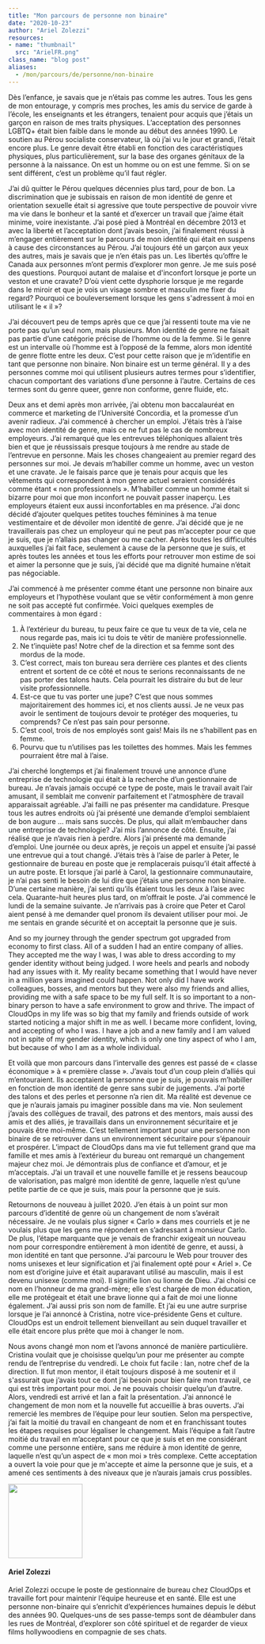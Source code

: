 ```yaml
---
title: "Mon parcours de personne non binaire"
date: "2020-10-23"
author: "Ariel Zolezzi"
resources:
- name: "thumbnail"
  src: "ArielFR.png"
class_name: "blog post"
aliases:
  - /mon/parcours/de/personne/non-binaire
---
```


<p>Dès l’enfance, je savais que je n’étais pas comme les autres. Tous les gens de mon entourage, y compris mes proches, les amis du service de garde à l’école, les enseignants et les étrangers, tenaient pour acquis que j’étais un garçon en raison de mes traits physiques. L’acceptation des personnes LGBTQ+ était bien faible dans le monde au début des années 1990. Le soutien au Pérou socialiste conservateur, là où j’ai vu le jour et grandi, l’était encore plus. Le genre devait être établi en fonction des caractéristiques physiques, plus particulièrement, sur la base des organes génitaux de la personne à la naissance. On est un homme ou on est une femme. Si on se sent différent, c’est un problème qu’il faut régler.</p>

<p>J’ai dû quitter le Pérou quelques décennies plus tard, pour de bon. La discrimination que je subissais en raison de mon identité de genre et orientation sexuelle était si agressive que toute perspective de pouvoir vivre ma vie dans le bonheur et la santé et d’exercer un travail que j’aime était minime, voire inexistante. J’ai posé pied à Montréal en décembre 2013 et avec la liberté et l’acceptation dont j’avais besoin, j’ai finalement réussi à m’engager entièrement sur le parcours de mon identité qui était en suspens à cause des circonstances au Pérou. J’ai toujours été un garçon aux yeux des autres, mais je savais que je n’en étais pas un. Les libertés qu’offre le Canada aux personnes m’ont permis d’explorer mon genre. Je me suis posé des questions. Pourquoi autant de malaise et d'inconfort lorsque je porte un veston et une cravate? D’où vient cette dysphorie lorsque je me regarde dans le miroir et que je vois un visage sombre et masculin me fixer du regard? Pourquoi ce bouleversement lorsque les gens s'adressent à moi en utilisant le « il »?</p>

<p>J’ai découvert peu de temps après que ce que j’ai ressenti toute ma vie ne porte pas qu’un seul nom, mais plusieurs. Mon identité de genre ne faisait pas partie d’une catégorie précise de l’homme ou de la femme. Si le genre est un intervalle où l’homme est à l’opposé de la femme, alors mon identité de genre flotte entre les deux. C’est pour cette raison que je m’identifie en tant que personne non binaire. Non binaire est un terme général. Il y a des personnes comme moi qui utilisent plusieurs autres termes pour s’identifier, chacun comportant des variations d’une personne à l’autre. Certains de ces termes sont du genre queer, genre non conforme, genre fluide, etc.</p>

<p>Deux ans et demi après mon arrivée, j’ai obtenu mon baccalauréat en commerce et marketing de l’Université Concordia, et la promesse d’un avenir radieux. J’ai commencé à chercher un emploi. J’étais très à l’aise avec mon identité de genre, mais ce ne fut pas le cas de nombreux employeurs. J’ai remarqué que les entrevues téléphoniques allaient très bien et que je réussissais presque toujours à me rendre au stade de l’entrevue en personne. Mais les choses changeaient au premier regard des personnes sur moi. Je devais m’habiller comme un homme, avec un veston et une cravate. Je le faisais parce que je tenais pour acquis que les vêtements qui correspondent à mon genre actuel seraient considérés comme étant « non professionnels ». M’habiller comme un homme était si bizarre pour moi que mon inconfort ne pouvait passer inaperçu. Les employeurs étaient eux aussi inconfortables en ma présence. J’ai donc décidé d’ajouter quelques petites touches féminines à ma tenue vestimentaire et de dévoiler mon identité de genre. J’ai décidé que je ne travaillerais pas chez un employeur qui ne peut pas m’accepter pour ce que je suis, que je n’allais pas changer ou me cacher. Après toutes les difficultés auxquelles j’ai fait face, seulement à cause de la personne que je suis, et après toutes les années et tous les efforts pour retrouver mon estime de soi et aimer la personne que je suis, j’ai décidé que ma dignité humaine n’était pas négociable.</p>

<p>J’ai commencé à me présenter comme étant une personne non binaire aux employeurs et l’hypothèse voulant que se vêtir conformément à mon genre ne soit pas accepté fut confirmée. Voici quelques exemples de commentaires à mon égard :</p>

<ol>
  <li>À l’extérieur du bureau, tu peux faire ce que tu veux de ta vie, cela ne nous regarde pas, mais ici tu dois te vêtir de manière professionnelle.</li>
  <li>Ne t’inquiète pas! Notre chef de la direction et sa femme sont des mordus de la mode.</li>
  <li>C’est correct, mais ton bureau sera derrière ces plantes et des clients entrent et sortent de ce côté et nous te serions reconnaissants de ne pas porter des talons hauts. Cela pourrait les distraire du but de leur visite professionnelle.</li>
  <li>Est-ce que tu vas porter une jupe? C’est que nous sommes majoritairement des hommes ici, et nos clients aussi. Je ne veux pas avoir le sentiment de toujours devoir te protéger des moqueries, tu comprends? Ce n’est pas sain pour personne.</li>
  <li>C’est cool, trois de nos employés sont gais! Mais ils ne s’habillent pas en femme.</li>
  <li>Pourvu que tu n’utilises pas les toilettes des hommes. Mais les femmes pourraient être mal à l’aise.</li>
</ol>

<p>J’ai cherché longtemps et j’ai finalement trouvé une annonce d’une entreprise de technologie qui était à la recherche d’un gestionnaire de bureau. Je n’avais jamais occupé ce type de poste, mais le travail avait l’air amusant, il semblait me convenir parfaitement et l'atmosphère de travail apparaissait agréable. J’ai failli ne pas présenter ma candidature. Presque tous les autres endroits où j’ai présenté une demande d’emploi semblaient de bon augure ... mais sans succès. De plus, qui allait m’embaucher dans une entreprise de technologie? J’ai mis l’annonce de côté. Ensuite, j’ai réalisé que je n’avais rien à perdre. Alors j’ai présenté ma demande d’emploi. Une journée ou deux après, je reçois un appel et ensuite j’ai passé une entrevue qui a tout changé. J’étais très à l’aise de parler à Peter, le gestionnaire de bureau en poste que je remplacerais puisqu’il était affecté à un autre poste. Et lorsque j’ai parlé à Carol, la gestionnaire communautaire, je n’ai pas senti le besoin de lui dire que j’étais une personne non binaire. D’une certaine manière, j’ai senti qu’ils étaient tous les deux à l’aise avec cela. Quarante-huit heures plus tard, on m’offrait le poste. J’ai commencé le lundi de la semaine suivante. Je n’arrivais pas à croire que Peter et Carol aient pensé à me demander quel pronom ils devaient utiliser pour moi. Je me sentais en grande sécurité et on acceptait la personne que je suis.</p>

<p>And so my journey through the gender spectrum got upgraded from economy to first class. All of a sudden I had an entire company of allies. They accepted me the way I was, I was able to dress according to my gender identity without being judged. I wore heels and pearls and nobody had any issues with it. My reality became something that I would have never in a million years imagined could happen. Not only did I have work colleagues, bosses, and mentors but they were also my friends and allies, providing me with a safe space to be my full self. It is so important to a non-binary person to have a safe environment to grow and thrive. The impact of CloudOps in my life was so big that my family and friends outside of work started noticing a major shift in me as well. I became more confident, loving, and accepting of who I was. I have a job and a new family and I am valued not in spite of my gender identity, which is only one tiny aspect of who I am, but because of who I am as a whole individual.</p>

<p>Et voilà que mon parcours dans l’intervalle des genres est passé de « classe économique » à « première classe ». J’avais tout d’un coup plein d’alliés qui m’entouraient. Ils acceptaient la personne que je suis, je pouvais m’habiller en fonction de mon identité de genre sans subir de jugements. J’ai porté des talons et des perles et personne n’a rien dit. Ma réalité est devenue ce que je n’aurais jamais pu imaginer possible dans ma vie. Non seulement j’avais des collègues de travail, des patrons et des mentors, mais aussi des amis et des alliés, je travaillais dans un environnement sécuritaire et je pouvais être moi-même. C’est tellement important pour une personne non binaire de se retrouver dans un environnement sécuritaire pour s’épanouir et prospérer. L’impact de CloudOps dans ma vie fut tellement grand que ma famille et mes amis à l’extérieur du bureau ont remarqué un changement majeur chez moi. Je démontrais plus de confiance et d’amour, et je m’acceptais. J’ai un travail et une nouvelle famille et je ressens beaucoup de valorisation, pas malgré mon identité de genre, laquelle n’est qu’une petite partie de ce que je suis, mais pour la personne que je suis.</p>

<p>Retournons de nouveau à juillet 2020. J’en étais à un point sur mon parcours d’identité de genre où un changement de nom s’avérait nécessaire. Je ne voulais plus signer « Carlo » dans mes courriels et je ne voulais plus que les gens me répondent en s’adressant à monsieur Carlo. De plus, l’étape marquante que je venais de franchir exigeait un nouveau nom pour correspondre entièrement à mon identité de genre, et aussi, à mon identité en tant que personne. J’ai parcouru le Web pour trouver des noms unisexes et leur signification et j’ai finalement opté pour « Ariel ». Ce nom est d’origine juive et était auparavant utilisé au masculin, mais il est devenu unisexe (comme moi). Il signifie lion ou lionne de Dieu. J’ai choisi ce nom en l’honneur de ma grand-mère; elle s’est chargée de mon éducation, elle me protégeait et était une brave lionne qui a fait de moi une lionne également. J’ai aussi pris son nom de famille. Et j’ai eu une autre surprise lorsque je l’ai annoncé à Cristina, notre vice-présidente Gens et culture. CloudOps est un endroit tellement bienveillant au sein duquel travailler et elle était encore plus prête que moi à changer le nom.</p>

<p>Nous avons changé mon nom et l’avons annoncé de manière particulière. Cristina voulait que je choisisse quelqu’un pour me présenter au compte rendu de l’entreprise du vendredi. Le choix fut facile : Ian, notre chef de la direction. Il fut mon mentor, il était toujours disposé à me soutenir et il s'assurait que j’avais tout ce dont j’ai besoin pour bien faire mon travail, ce qui est très important pour moi. Je ne pouvais choisir quelqu’un d’autre. Alors, vendredi est arrivé et Ian a fait la présentation. J’ai annoncé le changement de mon nom et la nouvelle fut accueillie à bras ouverts. J’ai remercié les membres de l’équipe pour leur soutien. Selon ma perspective, j’ai fait la moitié du travail en changeant de nom et en franchissant toutes les étapes requises pour légaliser le changement. Mais l’équipe a fait l’autre moitié du travail en m’acceptant pour ce que je suis et en me considérant comme une personne entière, sans me réduire à mon identité de genre, laquelle n’est qu’un aspect de « mon moi » très complexe. Cette acceptation a ouvert la voie pour que je m'accepte et aime la personne que je suis, et a amené ces sentiments à des niveaux que je n’aurais jamais crus possibles.</p>

<img style="width: 150px;" src="/images/blog/post/CarloDeLaFuente.jpg" alt="" class="alignleft">
<h4>Ariel Zolezzi</h4>
<p>Ariel Zolezzi occupe le poste de gestionnaire de bureau chez CloudOps et travaille fort pour maintenir l’équipe heureuse et en santé. Elle est une personne non-binaire qui s’enrichit d’expériences humaines depuis le début des années 90. Quelques-uns de ses passe-temps sont de déambuler dans les rues de Montréal, d’explorer son côté spirituel et de regarder de vieux films hollywoodiens en compagnie de ses chats.</p>